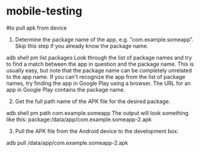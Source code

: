 # mobile-testing
#to pull apk from device
1) Determine the package name of the app, e.g. "com.example.someapp". Skip this step if you already know the package name.

adb shell pm list packages
Look through the list of package names and try to find a match between the app in question and the package name. This is usually easy, but note that the package name can be completely unrelated to the app name. If you can't recognize the app from the list of package names, try finding the app in Google Play using a browser. The URL for an app in Google Play contains the package name.

2) Get the full path name of the APK file for the desired package.

adb shell pm path com.example.someapp
The output will look something like this: package:/data/app/com.example.someapp-2.apk

3) Pull the APK file from the Android device to the development box.

adb pull /data/app/com.example.someapp-2.apk
